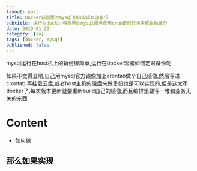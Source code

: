 ```yaml
---
layout: post
title: Docker容器里的mysql如何实现自动备份
subtitle: 运行在docker容器里的mysql服务使用cron定时任务实现自动备份
date: 2019-01-29
category: [sa]
tags: [docker, mysql]
published: false
---
```



mysql运行在host机上的备份很简单,运行在docker容器如何定时备份呢

如果不觉得丑陋,自己用mysql官方镜像加上crontab做个自己镜像,然后写进crontab,再挂载云盘,或者host主机的磁盘来做备份也是可以实现的,但是这太不docker了,每次版本更新就要重新build自己的镜像,而且编排里要写一堆和业务无关的东西

# Content

* 如何做


## 那么如果实现

